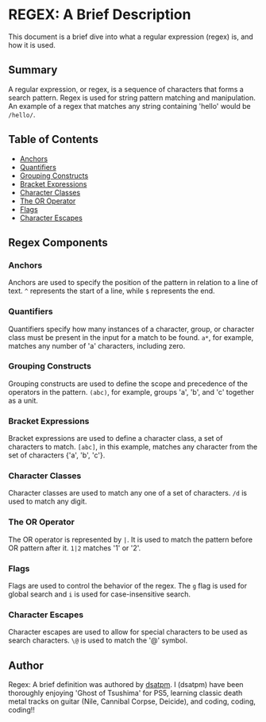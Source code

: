 # REGEX: A Brief Description

This document is a brief dive into what a regular expression (regex) is, and how it is used. 

## Summary

A regular expression, or regex, is a sequence of characters that forms a search pattern. Regex is used for string pattern matching and manipulation. An example of a regex that matches any string containing 'hello' would be `/hello/`.

## Table of Contents

- [Anchors](#anchors)
- [Quantifiers](#quantifiers)
- [Grouping Constructs](#grouping-constructs)
- [Bracket Expressions](#bracket-expressions)
- [Character Classes](#character-classes)
- [The OR Operator](#the-or-operator)
- [Flags](#flags)
- [Character Escapes](#character-escapes)

## Regex Components

### Anchors

Anchors are used to specify the position of the pattern in relation to a line of text. `^` represents the start of a line, while `$` represents the end.

### Quantifiers

Quantifiers specify how many instances of a character, group, or character class must be present in the input for a match to be found. `a*`, for example, matches any number of 'a' characters, including zero.

### Grouping Constructs

Grouping constructs are used to define the scope and precedence of the operators in the pattern. `(abc)`, for example, groups 'a', 'b', and 'c' together as a unit.

### Bracket Expressions

Bracket expressions are used to define a character class, a set of characters to match. `[abc]`, in this example, matches any character from the set of characters {'a', 'b', 'c'}.

### Character Classes

Character classes are used to match any one of a set of characters. `/d` is used to match any digit.

### The OR Operator

The OR operator is represented by `|`. It is used to match the pattern before OR pattern after it. `1|2` matches '1' or '2'.

### Flags

Flags are used to control the behavior of the regex. The `g` flag is used for global search and `i` is used for case-insensitive search. 

### Character Escapes

Character escapes are used to allow for special characters to be used as search characters. `\@` is used to match the '@' symbol.

## Author

Regex: A brief definition was authored by [dsatpm](https://www.github.com/dsatpm). I (dsatpm) have been thoroughly enjoying 'Ghost of Tsushima' for PS5, learning classic death metal tracks on guitar (Nile, Cannibal Corpse, Deicide), and coding, coding, coding!!
